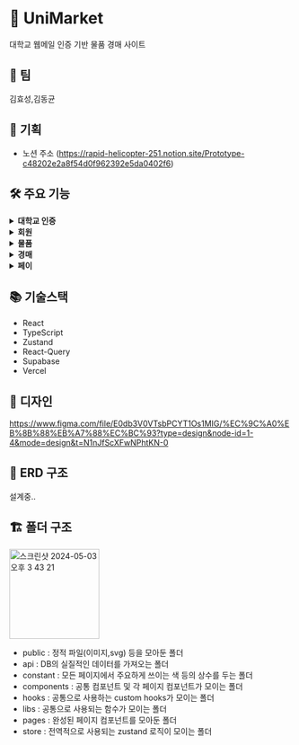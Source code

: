 # 🏪 UniMarket

대학교 웹메일 인증 기반 물품 경매 사이트

## 👬 팀

김효성,김동균

## 📖 기획

- 노션 주소 (https://rapid-helicopter-251.notion.site/Prototype-c48202e2a8f54d0f962392e5da0402f6)

## 🛠️ 주요 기능

<details>
  <summary><b>대학교 인증</b></summary>
  <div markdown="1">
    <ul>
      <li>웹메일을 톨한 대학교 재학 인증 </li>
      <li>https://univcert.com/  이용 예정</li>
    </ul>
  </div>
</details>
<details>
  <summary><b>회원</b></summary>
  <div markdown="1">
    <ul>
      <li>물품 등록 기능</li>

      <li>경매 참여 기능</li>
      <li>페이 기능</li>
      <li>판매 품목, 구매 목록 조회 기능</li>
    </ul>

  </div>
</details>
<details>
  <summary><b>물품</b></summary>
  <div markdown="1">
    <ul>
      <li>경매 중, 경매 전 품목 리스트 조회 기능</li>
      <li>물품 세부 조회 기능</li>
      <li>실시간 경매 현황 조회 기능</li>
    </ul>
  </div>
</details>
<details>
  <summary><b>경매</b></summary>
  <div markdown="1">
    <ul>
      <li>입찰 등록, 입찰 취소 기능</li>
      <li>입찰 등록시, 현재 본인 페이에 돈이 있는지 없는지 유효성 검사 기능</li>
      <li>낙찰 시, 판매자와 구매자의 연결을 위해 판매자의 핸드폰번호 or 등록한 이메일 열람 기능</li>
      <li>거래 완료 버튼 클릭 시, 낙찰 금액 판매자의 페이로 입금 기능</li>
    </ul>
  </div>
</details>
<details>
  <summary><b>페이</b></summary>
  <div markdown="1">
    <ul>
      <li>입금 기능</li>
      <li>출금 기능</li>
      <li>잔고 조회 기능</li>
    </ul>
  </div>
</details>

## 📚 기술스택

- React
- TypeScript
- Zustand
- React-Query
- Supabase
- Vercel

## 📒 디자인

https://www.figma.com/file/E0db3V0VTsbPCYT1Os1MIG/%EC%9C%A0%EB%8B%88%EB%A7%88%EC%BC%93?type=design&node-id=1-4&mode=design&t=N1nJfScXFwNPhtKN-0

## 🧬 ERD 구조

설계중..

## 🏗️ 폴더 구조

<img width="160" alt="스크린샷 2024-05-03 오후 3 43 21" src="https://github.com/DonggyunKim00/UniMarket/assets/110156792/f31c4aec-f3ad-4805-bc03-dff2b34c2f7b">

- public : 정적 파일(이미지,svg) 등을 모아둔 폴더
- api : DB의 실질적인 데이터를 가져오는 폴더
- constant : 모든 페이지에서 주요하게 쓰이는 색 등의 상수를 두는 폴더
- components : 공통 컴포넌트 및 각 페이지 컴포넌트가 모이는 폴더
- hooks : 공통으로 사용하는 custom hooks가 모이는 폴더
- libs : 공통으로 사용되는 함수가 모이는 폴더
- pages : 완성된 페이지 컴포넌트를 모아둔 폴더
- store : 전역적으로 사용되는 zustand 로직이 모이는 폴더
